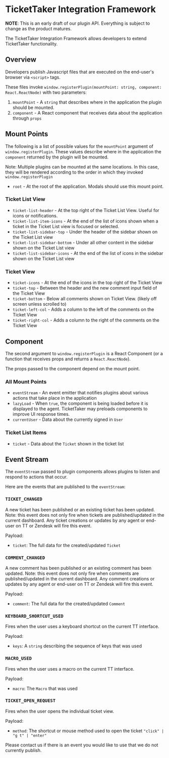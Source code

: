 # TicketTaker Integration Framework

**NOTE**: This is an early draft of our plugin API. Everything is subject to change as the product matures.

The TicketTaker Integration Framework allows developers to extend TicketTaker functionality.

## Overview

Developers publish Javascript files that are executed on the end-user's browser via `<script>` tags.

These files invoke `window.registerPlugin(mountPoint: string, component: React.ReactNode)` with two parameters:

1. `mountPoint` - A `string` that describes where in the application the plugin should be mounted.
2. `component` - A React component that receives data about the application through `props`

## Mount Points

The following is a list of possible values for the `mountPoint` argument of `window.registerPlugin`. These values describe where in the application the `component` returned by the plugin will be mounted.

Note: Multiple plugins can be mounted at the same locations. In this case, they will be rendered according to the order in which they invoked `window.registerPlugin`

- `root` - At the root of the application. Modals should use this mount point.

### Ticket List View

- `ticket-list-header` - At the top right of the Ticket List View. Useful for icons or notifications.
- `ticket-list-item-icons` - At the end of the list of icons shown when a ticket in the Ticket List view is focused or selected.
- `ticket-list-sidebar-top` - Under the header of the sidebar shown on the Ticket List view
- `ticket-list-sidebar-bottom` - Under all other content in the sidebar shown on the Ticket List view
- `ticket-list-sidebar-icons` - At the end of the list of icons in the sidebar shown on the Ticket List view

### Ticket View

- `ticket-icons` - At the end of the icons in the top right of the Ticket View
- `ticket-top` - Between the header and the new comment input field of the Ticket View
- `ticket-bottom` - Below all comments shown on Ticket View. (likely off screen unless scrolled to)
- `ticket-left-col` - Adds a column to the left of the comments on the Ticket View
- `ticket-right-col` - Adds a column to the right of the comments on the Ticket View

## Component

The second argument to `window.registerPlugin` is a React Component (or a function that receives props and returns a `React.ReactNode`).

The props passed to the component depend on the mount point.

### All Mount Points

- `eventStream` - An event emitter that notifies plugins about various actions that take place in the application
- `lazyLoad` - When `true`, the component is being loaded before it is displayed to the agent. TicketTaker may preloads components to improve UI response times.
- `currentUser` - Data about the currently signed in `User`

### Ticket List Items

- `ticket` - Data about the `Ticket` shown in the ticket list

## Event Stream

The `eventStream` passed to plugin components allows plugins to listen and respond to actions that occur.

Here are the events that are published to the `eventStream`:

### `TICKET_CHANGED`

A new ticket has been published or an existing ticket has been updated. Note: this event does not only fire when tickets are published/updated in the current dashboard. Any ticket creations or updates by any agent or end-user on TT or Zendesk will fire this event.

Payload:

- `ticket`: The full data for the created/updated `Ticket`

### `COMMENT_CHANGED`

A new comment has been published or an existing comment has been updated. Note: this event does not only fire when comments are published/updated in the current dashboard. Any comment creations or updates by any agent or end-user on TT or Zendesk will fire this event.

Payload:

- `comment`: The full data for the created/updated `Comment`

### `KEYBOARD_SHORTCUT_USED`

Fires when the user uses a keyboard shortcut on the current TT interface.

Payload:

- `keys`: A `string` describing the sequence of keys that was used

### `MACRO_USED`

Fires when the user uses a macro on the current TT interface.

Payload:

- `macro`: The `Macro` that was used

### `TICKET_OPEN_REQUEST`

Fires when the user opens the individual ticket view.

Payload:

- `method`: The shortcut or mouse method used to open the ticket `"click" | "g t" | "enter"`

Please contact us if there is an event you would like to use that we do not currently publish.
